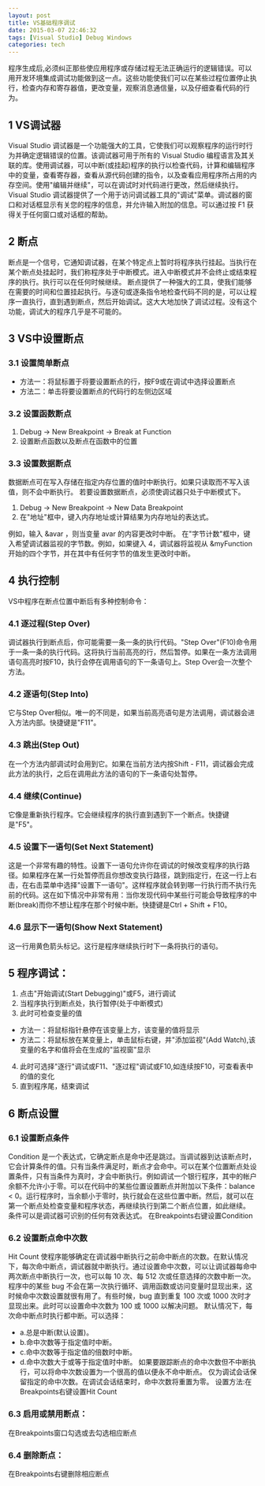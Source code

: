 ```yaml
---
layout: post
title: VS基础程序调试
date: 2015-03-07 22:46:32
tags: [Visual Studio] Debug Windows
categories: tech
---
```


程序生成后,必须纠正那些使应用程序或存储过程无法正确运行的逻辑错误。可以用开发环境集成调试功能做到这一点。这些功能使我们可以在某些过程位置停止执行，检查内存和寄存器值，更改变量，观察消息通信量，以及仔细查看代码的行为。

## 1 VS调试器

Visual Studio 调试器是一个功能强大的工具，它使我们可以观察程序的运行时行为并确定逻辑错误的位置。该调试器可用于所有的 Visual Studio 编程语言及其关联的库。使用调试器，可以中断(或挂起)程序的执行以检查代码，计算和编辑程序中的变量，查看寄存器，查看从源代码创建的指令，以及查看应用程序所占用的内存空间。使用"编辑并继续"，可以在调试时对代码进行更改，然后继续执行。
Visual Studio 调试器提供了一个用于访问调试器工具的"调试"菜单。调试器的窗口和对话框显示有关您的程序的信息，并允许输入附加的信息。可以通过按 F1 获得关于任何窗口或对话框的帮助。

## 2 断点

断点是一个信号，它通知调试器，在某个特定点上暂时将程序执行挂起。当执行在某个断点处挂起时，我们称程序处于中断模式。进入中断模式并不会终止或结束程序的执行。执行可以在任何时候继续。
断点提供了一种强大的工具，使我们能够在需要的时间和位置挂起执行。与逐句或逐条指令地检查代码不同的是，可以让程序一直执行，直到遇到断点，然后开始调试。这大大地加快了调试过程。没有这个功能，调试大的程序几乎是不可能的。

## 3 VS中设置断点

### 3.1 设置简单断点

- 方法一：将鼠标置于将要设置断点的行，按F9或在调试中选择设置断点
- 方法二：单击将要设置断点的代码行的左侧边区域

### 3.2 设置函数断点

1. Debug -> New Breakpoint -> Break at Function
2. 设置断点函数以及断点在函数中的位置

### 3.3 设置数据断点

数据断点可在写入存储在指定内存位置的值时中断执行。如果只读取而不写入该值，则不会中断执行。
若要设置数据断点，必须使调试器只处于中断模式下。

1. Debug -> New Breakpoint -> New Data Breakpoint
2. 在"地址"框中，键入内存地址或计算结果为内存地址的表达式。

例如，输入 &avar ，则当变量 avar 的内容更改时中断。
在"字节计数"框中，键入希望调试器监视的字节数。例如，如果键入 4，调试器将监视从 &myFunction 开始的四个字节，并在其中有任何字节的值发生更改时中断。

## 4 执行控制

VS中程序在断点位置中断后有多种控制命令：

### 4.1 逐过程(Step Over)

调试器执行到断点后，你可能需要一条一条的执行代码。"Step Over"(F10)命令用于一条一条的执行代码。这将执行当前高亮的行，然后暂停。如果在一条方法调用语句高亮时按F10，执行会停在调用语句的下一条语句上。Step Over会一次整个方法。

### 4.2 逐语句(Step Into)

它与Step Over相似。唯一的不同是，如果当前高亮语句是方法调用，调试器会进入方法内部。快捷键是"F11"。

### 4.3 跳出(Step Out)

在一个方法内部调试时会用到它。如果在当前方法内按Shift - F11，调试器会完成此方法的执行，之后在调用此方法的语句的下一条语句处暂停。

### 4.4 继续(Continue)

它像是重新执行程序。它会继续程序的执行直到遇到下一个断点。快捷键是"F5"。

### 4.5 设置下一语句(Set Next Statement)

这是一个非常有趣的特性。设置下一语句允许你在调试的时候改变程序的执行路径。如果程序在某一行处暂停而且你想改变执行路径，跳到指定行，在这一行上右击，在右击菜单中选择"设置下一语句"。这样程序就会转到哪一行执行而不执行先前的代码。这在如下情况中非常有用：当你发现代码中某些行可能会导致程序的中断(break)而你不想让程序在那个时候中断。快捷键是Ctrl + Shift + F10。

### 4.6 显示下一语句(Show Next Statement)

这一行用黄色箭头标记。这行是程序继续执行时下一条将执行的语句。

## 5 程序调试：

1. 点击"开始调试(Start Debugging)"或F5，进行调试
2. 当程序执行到断点处，执行暂停(处于中断模式)
3. 此时可检查变量的值
  - 方法一：将鼠标指针悬停在该变量上方，该变量的值将显示
  - 方法二：将鼠标放在某变量上，单击鼠标右键，并"添加监视"(Add Watch),该变量的名字和值将会在生成的"监视窗"显示
4. 此时可选择"逐行"调试或F11、"逐过程"调试或F10,如连续按F10，可查看表中的值的变化
5. 直到程序尾，结束调试

## 6 断点设置

### 6.1 设置断点条件

Condition 是一个表达式，它确定断点是命中还是跳过。当调试器到达该断点时，它会计算条件的值。只有当条件满足时，断点才会命中。可以在某个位置断点处设置条件，只有当条件为真时，才会中断执行。例如调试一个银行程序，其中的帐户余额不允许小于零。可以在代码中的某些位置设置断点并附加以下条件：balance < 0。运行程序时，当余额小于零时，执行就会在这些位置中断。然后，就可以在第一个断点处检查变量和程序状态，再继续执行到第二个断点位置，如此继续。
条件可以是调试器可识别的任何有效表达式。
在Breakpoints右键设置Condition

### 6.2 设置断点命中次数

Hit Count 使程序能够确定在调试器中断执行之前命中断点的次数。在默认情况下，每次命中断点，调试器就中断执行。通过设置命中次数，可以让调试器每命中两次断点中断执行一次，也可以每 10 次、每 512 次或任意选择的次数中断一次。程序中的某些 bug 不会在第一次执行循环、调用函数或访问变量时显现出来，这时候命中次数设置就很有用了。有些时候，bug 直到重复 100 次或 1000 次时才显现出来。此时可以设置命中次数为 100 或 1000 以解决问题。
默认情况下，每次命中断点时执行都中断。可以选择：
  - a.总是中断(默认设置)。
  - b.命中次数等于指定值时中断。
  - c.命中次数等于指定值的倍数时中断。
  - d.命中次数大于或等于指定值时中断。
如果要跟踪断点的命中次数但不中断执行，可以将命中次数设置为一个很高的值以便永不命中断点。
仅为调试会话保留指定的命中次数。在调试会话结束时，命中次数将重置为零。
设置方法:在Breakpoints右键设置Hit Count

### 6.3 启用或禁用断点：
在Breakpoints窗口勾选或去勾选相应断点

### 6.4 删除断点：
在Breakpoints右键删除相应断点
